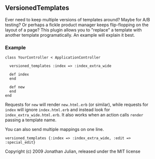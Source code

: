 ## VersionedTemplates ##

Ever need to keep multiple versions of templates around? Maybe for A/B testing? Or perhaps a fickle product
manager keeps flip-flopping on the layout of a page? This plugin allows you to "replace" a template with
another template programatically. An example will explain it best.

### Example ###

    class YourController < ApplicationController

      versioned_templates :index => :index_extra_wide

      def index
      end

      def new
      end
    end

Requests for `new` will render `new.html.erb` (or similar), while requests for `index` will ignore
`index.html.erb` and instead look for `index_extra_wide.html.erb`. It also works when an action
calls `render` passing a template name.

You can also send multiple mappings on one line.

    versioned_templates {:index => :index_extra_wide, :edit => :special_edit}

Copyright (c) 2009 Jonathan Julian, released under the MIT license
